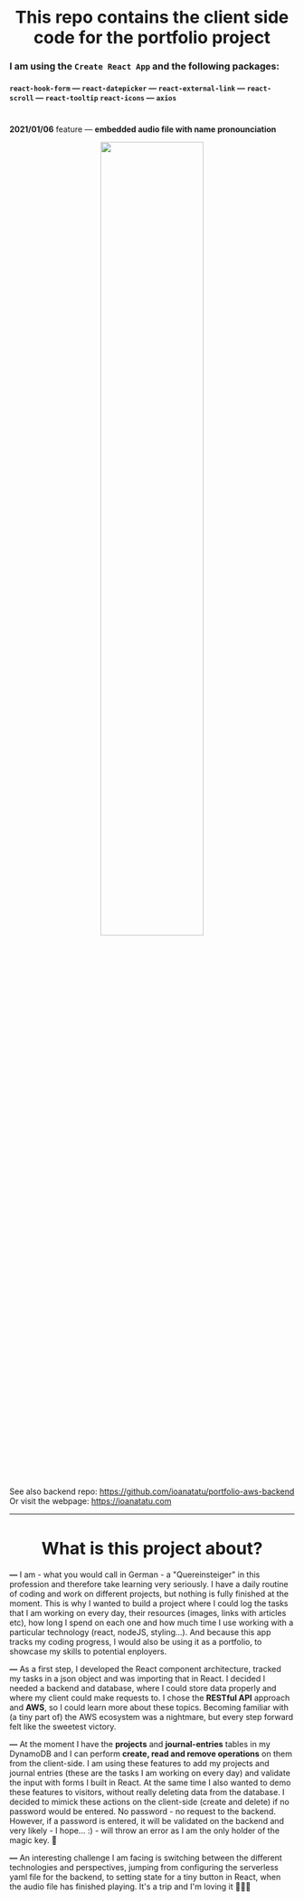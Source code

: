 <h1 align="center" style="font-size: 30px">This repo contains the client side code for the portfolio project</h1>

### I am using the `Create React App` and the following packages:

#### `react-hook-form` &#8212; `react-datepicker` &#8212; `react-external-link` &#8212; `react-scroll` &#8212; `react-tooltip` `react-icons` &#8212; `axios`

#

**2021/01/06** feature &#8212; **embedded audio file with name pronounciation**

<div align="center">
<img src="https://media.giphy.com/media/3RTGo5YQ6WeltjVyO5/giphy.gif" width="60%"/></div>

#

See also backend repo: https://github.com/ioanatatu/portfolio-aws-backend \
Or visit the webpage: https://ioanatatu.com

<hr style="margin-bottom: 40px">
<h1 align="center" style="font-size: 30px">What is this project about?</h1>

**&#8212;** I am - what you would call in German - a "Quereinsteiger" in this
profession and therefore take learning very seriously. I have a daily routine of
coding and work on different projects, but nothing is fully finished at the moment.
This is why I wanted to build a project where I could log the tasks that I am working
on every day, their resources (images, links with articles etc), how long I spend on
each one and how much time I use working with a particular technology (react, nodeJS,
styling...). And because this app tracks my coding progress, I would also be using it
as a portfolio, to showcase my skills to potential enployers.

**&#8212;** As a first step, I developed the React component architecture, tracked my
tasks in a json object and was importing that in React. I decided I needed a backend
and database, where I could store data properly and where my client could make
requests to. I chose the **RESTful API** approach and **AWS**, so I could learn more
about these topics. Becoming familiar with (a tiny part of) the AWS ecosystem was a
nightmare, but every step forward felt like the sweetest victory.

**&#8212;** At the moment I have the **projects** and **journal-entries** tables in my
DynamoDB and I can perform **create, read and remove operations** on them from the
client-side. I am using these features to add my projects and journal entries (these
are the tasks I am working on every day) and validate the input with forms I built in
React. At the same time I also wanted to demo these features to visitors, without
really deleting data from the database. I decided to mimick these actions on the
client-side (create and delete) if no password would be entered. No password - no
request to the backend. However, if a password is entered, it will be validated on the
backend and very likely - I hope... :) - will throw an error as I am the only holder
of the magic key. 🔑

**&#8212;** An interesting challenge I am facing is switching between the different
technologies and perspectives, jumping from configuring the serverless yaml file for
the backend, to setting state for a tiny button in React, when the audio file has
finished playing. It's a trip and I'm loving it 👩🏻‍💻
